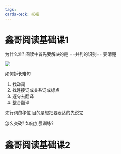 ```yaml
---
tags: 
cards-deck: 托福
---
```


# 鑫哥阅读基础课1
为什么难?
阅读中首先要解决的是 ==并列的识别== 要清楚

![](https://api2.mubu.com/v3/document_image/b280a437-ad08-4fdf-ba0d-f02f0328b83d-629850.jpg)


如何拆长难句
1. 找动词
2. 找连接词或关系词或标点
3. 逐句去翻译
4. 整合翻译

先行词的移位
目的是想把要表达的先说完


怎么突破?
如何加强训练?


# 鑫哥阅读基础课2
